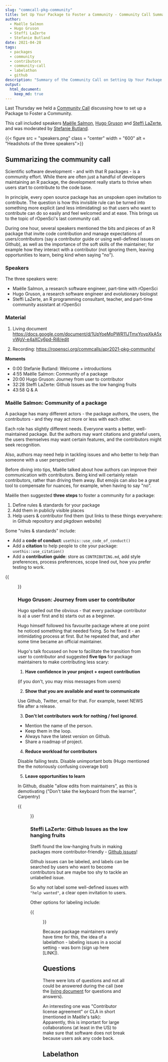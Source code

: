 ```yaml
---
slug: "commcall-pkg-community"
title: Set Up Your Package to Foster a Community - Community Call Summary
author:
  - Maëlle Salmon
  - Hugo Gruson
  - Steffi LaZerte
  - Stefanie Butland
date: 2021-04-28
tags:
  - packages
  - community
  - contributors
  - community-call
  - labelathon
  - github
description: "Summary of the Community Call on Setting Up Your Package to Foster a Community"
output: 
  html_document:
    keep_md: true
---
```


Last Thursday we held a [Community Call](/commcalls/apr2021-pkg-community/) discussing how to set up a Package to Foster a Community. 

This call included speakers [Maëlle Salmon](/author/maëlle-salmon/), [Hugo Gruson](/author/hugo-gruson) and [Steffi LaZerte](/author/steffi-lazerte), and was moderated by [Stefanie Butland](/author/stefanie-butland).

{{< figure src = "speakers.png" class = "center" width = "600" alt = "Headshots of the three speakers">}}



## Summarizing the community call

Scientific software development - and with that R packages - is a community effort. While there are often just a handful of developers maintaining an R package, the development really starts to thrive when users start to contribute to the code base. 

In principle, every open source package has an unspoken open invitation to contribute. The question is how this invisible rule can be turned into something more explicit (and less intimidating) so that users who want to contribute can do so easily and feel welcomed and at ease. This brings us to the topic of rOpenSci's last community call. 

During one hour, several  speakers mentioned the bits and pieces of an R package that invite code contribution and manage expectations of users/contributors (say a contributor guide or using well-defined issues on Github), as well as the importance of the soft skills of the maintainer; for example how they interact with a contributor (not ignoring them, leaving opportunities to learn, being kind when saying "no"). 


### Speakers

The three speakers were: 

- Maëlle Salmon, a research software engineer, part-time with rOpenSci
- Hugo Gruson, a research software engineer and evolutionary biologist
- Steffi LaZerte, an R programming consultant, teacher, and part-time community assistant at rOpenSci


### Material

1. Living document
https://docs.google.com/document/d/1UpYoeMoPWR11JTmxYoypXkA5xvWgV-e4aXCy6pd-Ri8/edit

2. Recording: https://ropensci.org/commcalls/apr2021-pkg-community/

**Moments** 

- 0:00 Stefanie Butland: Welcome + introductions
- 4:55 Maëlle Salmon: Community of a package
- 20:00 Hugo Gruson: Journey from user to contributor
- 32:28 Steffi LaZerte: Github Issues as the low hanging fruits
- 43:58 Q & A

### Maëlle Salmon: Community of a package

A package has many different actors - the package authors, the users, the contributors - and they may act more or less with each other. 

Each role has slightly different needs. Everyone wants a better, well-maintained package. But the authors may want citations and grateful users, the users themselves may want certain features, and the contributors might seek recognition. 

Also, authors may need help in tackling issues and who better to help than someone with a user perspective!

Before diving into tips, Maëlle talked about how authors can improve their communication with contributors. Being kind will certainly retain contributors, rather than driving them away. But emojis can also be a great tool to compensate for nuances, for example, when having to say "no". 

Maëlle then suggested **three steps** to foster a community for a package: 

1. Define rules & standards for your package
2. Add them in publicly visible places
3. Help users & contributor find them (put links to these things everywhere: in Github repository and pkgdown website)

Some "rules & standards" include: 

- Add a **code of conduct**: `usethis::use_code_of_conduct()`
- Add a **citation** to help people to cite your package: `usethis::use_citation()`
- Add a **contribution guide**: store as `CONTRIBUTING.md`, add style preferences, process preferences, scope lined out, how you prefer testing to work.

{{<figure src = "summary_maelle.png" class = "center" width = "600" alt = "Summary slide of Maelles talk.">}}



### Hugo Gruson: Journey from user to contributor

Hugo spelled out the obvious - that every package contributor is a) a user first and b) starts out as a beginner. 

Hugo himself followed his favourite package where at one point he noticed something that needed fixing. So he fixed it - an intimidating process at first. But he repeated that, and after some time became an official maintainer. 

Hugo's talk focussed on how to facilitate the transition from user to contributor and suggested **five tips** for package maintainers to make contributing less scary:

1) **Have confidence in your project + expect contribution**

(if you don't, you may miss messages from users)

2) **Show that you are available and want to communicate**

Use Github, Twitter, email for that. For example, tweet NEWS file after a release.

3) **Don't let contributors work for nothing / feel ignored**. 

- Mention the name of the person. 
- Keep them in the loop. 
- Always have the latest version on Github. 
- Share a roadmap of project. 

4) **Reduce workload for contributors**

Disable failing tests. Disable unimportant bots (Hugo mentioned the the notoriously confusing coverage bot)

5) **Leave opportunities to learn**

In Github, disable "allow edits from maintainers", as this is demotivating ("Don't take the keyboard from the learner", Carpentry)

{{<figure src = "summary_hugo.png" class = "center" width = "600" alt = "Summary slide of Hugo's talk.">}}



### Steffi LaZerte: Github Issues as the low hanging fruits

Steffi found the low-hanging fruits in making packages more contributor-friendly - [Github issues](https://github.com/issues)!

Github issues can be labeled, and labels can be searched by users who want to become contributors but are maybe too shy to tackle an unlabelled issue. 

So why not label some well-defined issues with `"help wanted"`, a clear open invitation to users. 

Other options for labeling include: 


{{<figure src = "summary_steffi.png" class = "center" width = "600" alt = "Alternative issue labels from Steffi's talk.">}}


Because package maintainers rarely have time for this, the idea of a labelathon - labeling issues in a social setting - was born (sign up here [LINK]).


## Questions

There were lots of questions and not all could be answered during the call (see the [living document](https://docs.google.com/document/d/1UpYoeMoPWR11JTmxYoypXkA5xvWgV-e4aXCy6pd-Ri8/edit) for questions and answers). 

An interesting one was "Contributor license agreement" or CLA in short (mentioned in Maëlle's talk): Apparently, this is important for large collaborations (at least in the US) to make sure that software does not break because users ask any code back.

## Labelathon
